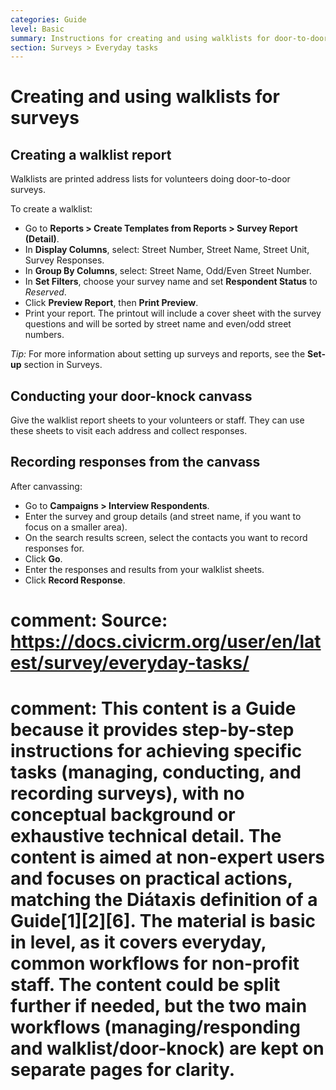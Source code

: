 ```yaml
---
categories: Guide
level: Basic
summary: Instructions for creating and using walklists for door-to-door survey activities in CiviCRM.
section: Surveys > Everyday tasks
---
```


# Creating and using walklists for surveys

## Creating a walklist report

Walklists are printed address lists for volunteers doing door-to-door surveys.

To create a walklist:

- Go to **Reports > Create Templates from Reports > Survey Report (Detail)**.
- In **Display Columns**, select: Street Number, Street Name, Street Unit, Survey Responses.
- In **Group By Columns**, select: Street Name, Odd/Even Street Number.
- In **Set Filters**, choose your survey name and set **Respondent Status** to *Reserved*.
- Click **Preview Report**, then **Print Preview**.
- Print your report. The printout will include a cover sheet with the survey questions and will be sorted by street name and even/odd street numbers.

*Tip:* For more information about setting up surveys and reports, see the **Set-up** section in Surveys.

## Conducting your door-knock canvass

Give the walklist report sheets to your volunteers or staff. They can use these sheets to visit each address and collect responses.

## Recording responses from the canvass

After canvassing:

- Go to **Campaigns > Interview Respondents**.
- Enter the survey and group details (and street name, if you want to focus on a smaller area).
- On the search results screen, select the contacts you want to record responses for.
- Click **Go**.
- Enter the responses and results from your walklist sheets.
- Click **Record Response**.

# comment: Source: https://docs.civicrm.org/user/en/latest/survey/everyday-tasks/
# comment: This content is a Guide because it provides step-by-step instructions for achieving specific tasks (managing, conducting, and recording surveys), with no conceptual background or exhaustive technical detail. The content is aimed at non-expert users and focuses on practical actions, matching the Diátaxis definition of a Guide[1][2][6]. The material is basic in level, as it covers everyday, common workflows for non-profit staff. The content could be split further if needed, but the two main workflows (managing/responding and walklist/door-knock) are kept on separate pages for clarity.